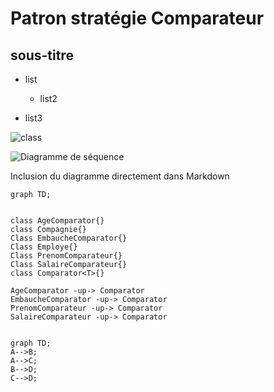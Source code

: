 # Patron stratégie Comparateur
## sous-titre
- list
  - list2

- list3


![class](https://www.plantuml.com/plantuml/svg/0/PP1B2eGm343tEOKNy0OY3cNsmim5CXeSeJ_ITZ4CtjrI52tPlZoIHuOGaMCo6c3I64BpM4Wvuv4nElvl1oreiIjbeWfvcW-cwLlBvyXhzxlKaSawSugKBlE56bUcUdIxMFPsxpvJgCAQDlcslqaWUwGZGgGYYwG30zavlsm7 "class")



![Diagramme de séquence](https://www.plantuml.com/plantuml/svg/0/hP51YiCm34NtFeMMQM5wWC2Kbfa35782uGeZ9fOpjaB9aNgENgpo5Dg6T7PT6Vt_llZ8kwAOTOmzV3E6Z34I70dAvVmxadXovOTbG3EWqwatHpFx6d3AQlFh61nGSv9ECuRBEJ1zfLYtQChEeRS78h8uqvGz3oWA-p2ZgWyVsxaCwpMqW3Ff4uHEpUeU-BE2CDrWVnzlu2pyAjM2KXoCrcJzMSBJxcugPcxIg8ODPcelJSLNZy8TziXvKReivF-B6qtw8EiPbSBKB7Qyi_-Ev6Z_UWK0 "Diagramme de séquence")


Inclusion du diagramme directement dans Markdown

```mermaid
graph TD;


class AgeComparator{}
class Compagnie{}
Class EmbaucheComparator{}
Class Employe{}
Class PrenomComparateur{}
Class SalaireComparateur{}
class Comparator<T>{}

AgeComparator -up-> Comparator
EmbaucheComparator -up-> Comparator
PrenomComparateur -up-> Comparator
SalaireComparateur -up-> Comparator


```

```mermaid
graph TD;
A-->B;
A-->C;
B-->D;
C-->D; 
```